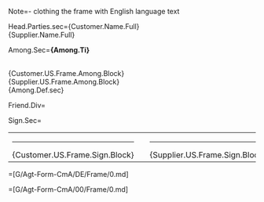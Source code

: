 Note=- clothing the frame with English language text

Head.Parties.sec={Customer.Name.Full}<br>{Supplier.Name.Full}

Among.Sec=<b>{Among.Ti}</b><br><br><ul type="none" style="padding-left: 0"><li>{Customer.US.Frame.Among.Block}<br></li><li>{Supplier.US.Frame.Among.Block}<br></li><li>{Among.Def.sec}</li></ul>

Friend.Div=</i>

Sign.Sec=<table><tr><td valign="top" width="300px"><hr>{Customer.US.Frame.Sign.Block}</td><td width="100px"></td><td valign="top" width="300px"><hr>{Supplier.US.Frame.Sign.Block}</td></tr></table>

=[G/Agt-Form-CmA/DE/Frame/0.md] 

=[G/Agt-Form-CmA/00/Frame/0.md]
